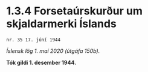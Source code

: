 # 1.3.4 Forsetaúrskurður um skjaldarmerki Íslands

`nr. 35 17. júní 1944`

_Íslensk lög 1. maí 2020 (útgáfa 150b)._

**Tók gildi 1. desember 1944.**


